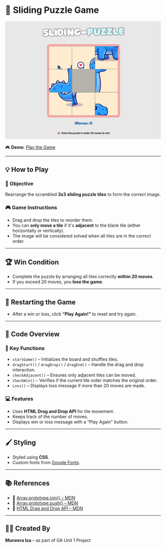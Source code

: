 # 🧩 Sliding Puzzle Game

![sliding-puzzle](./images/puzzle.png)


🎮 **Demo**: [Play the Game](https://muneraisa.github.io/puzzle/)

---

## 💡 How to Play

### 🎯 Objective
Rearrange the scrambled **3x3 sliding puzzle tiles** to form the correct image.

### 🎮 Game Instructions
- Drag and drop the tiles to reorder them.
- You can **only move a tile** if it's **adjacent** to the blank tile (either horizontally or vertically).
- The image will be considered solved when all tiles are in the correct order.

---

## 🏆 Win Condition
- Complete the puzzle by arranging all tiles correctly **within 20 moves**.
- If you exceed 20 moves, you **lose the game**.

---

## 🔁 Restarting the Game
- After a win or loss, click **“Play Again!”** to reset and try again.

---

## 🔧 Code Overview

### 🧠 Key Functions
- `startGame()` – Initializes the board and shuffles tiles.
- `dragStart()` / `dragDrop()` / `dragEnd()` – Handle the drag and drop interaction.
- `checkAdjacent()` – Ensures only adjacent tiles can be moved.
- `checkWin()` – Verifies if the current tile order matches the original order.
- `Loss()` – Displays loss message if more than 20 moves are made.

### 💻 Features
- Uses **HTML Drag and Drop API** for tile movement.
- Keeps track of the number of moves.
- Displays win or loss message with a "Play Again" button.

---

## 🖌️ Styling
- Styled using **CSS**.
- Custom fonts from [Google Fonts](https://fonts.google.com/).

---

## 📚 References

- 🔗 [Array.prototype.join() – MDN](https://developer.mozilla.org/en-US/docs/Web/JavaScript/Reference/Global_Objects/Array/join)
- 🔗 [Array.prototype.push() – MDN](https://developer.mozilla.org/en-US/docs/Web/JavaScript/Reference/Global_Objects/Array/push)
- 🔗 [HTML Drag and Drop API – MDN](https://developer.mozilla.org/en-US/docs/Web/API/HTML_Drag_and_Drop_API)

---

## 👩‍💻 Created By
**Muneera Isa** – as part of GA Unit 1 Project
